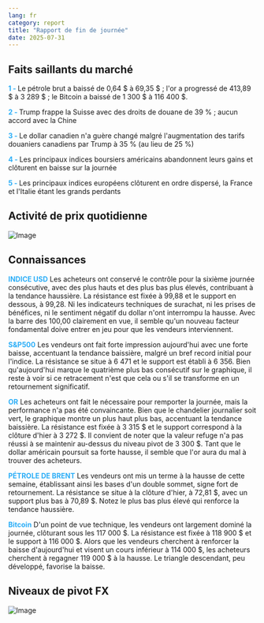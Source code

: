 ```yaml
---
lang: fr
category: report
title: "Rapport de fin de journée"
date: 2025-07-31
---
```



<h2>Faits saillants du marché</h2>
<strong style="color: #2caef7;">1 - </strong> Le pétrole brut a baissé de 0,64 $ à 69,35 $ ; l'or a progressé de 413,89 $ à 3 289 $ ; le Bitcoin a baissé de 1 300 $ à 116 400 $.

<strong style="color: #2caef7;">2 - </strong> Trump frappe la Suisse avec des droits de douane de 39 % ; aucun accord avec la Chine

<strong style="color: #2caef7;">3 - </strong> Le dollar canadien n'a guère changé malgré l'augmentation des tarifs douaniers canadiens par Trump à 35 % (au lieu de 25 %)

<strong style="color: #2caef7;">4 - </strong> Les principaux indices boursiers américains abandonnent leurs gains et clôturent en baisse sur la journée

<strong style="color: #2caef7;">5 - </strong> Les principaux indices européens clôturent en ordre dispersé, la France et l'Italie étant les grands perdants



<h2>Activité de prix quotidienne</h2>
<img src="https://markleighedu.github.io/img/Jul-2025/31-Jul-2025/price.jpg" alt="Image"/>

<h2>Connaissances</h2>
<strong style="color: #2caef7;">INDICE USD</strong> Les acheteurs ont conservé le contrôle pour la sixième journée consécutive, avec des plus hauts et des plus bas plus élevés, contribuant à la tendance haussière. La résistance est fixée à 99,88 et le support en dessous, à 99,28. Ni les indicateurs techniques de surachat, ni les prises de bénéfices, ni le sentiment négatif du dollar n'ont interrompu la hausse. Avec la barre des 100,00 clairement en vue, il semble qu'un nouveau facteur fondamental doive entrer en jeu pour que les vendeurs interviennent.

<strong style="color: #2caef7;">S&P500</strong> Les vendeurs ont fait forte impression aujourd'hui avec une forte baisse, accentuant la tendance baissière, malgré un bref record initial pour l'indice. La résistance se situe à 6 471 et le support est établi à 6 356. Bien qu'aujourd'hui marque le quatrième plus bas consécutif sur le graphique, il reste à voir si ce retracement n'est que cela ou s'il se transforme en un retournement significatif.

<strong style="color: #2caef7;">OR</strong> Les acheteurs ont fait le nécessaire pour remporter la journée, mais la performance n'a pas été convaincante. Bien que le chandelier journalier soit vert, le graphique montre un plus haut plus bas, accentuant la tendance baissière. La résistance est fixée à 3 315 $ et le support correspond à la clôture d'hier à 3 272 $. Il convient de noter que la valeur refuge n'a pas réussi à se maintenir au-dessus du niveau pivot de 3 300 $. Tant que le dollar américain poursuit sa forte hausse, il semble que l'or aura du mal à trouver des acheteurs.

<strong style="color: #2caef7;">PÉTROLE DE BRENT</strong> Les vendeurs ont mis un terme à la hausse de cette semaine, établissant ainsi les bases d'un double sommet, signe fort de retournement. La résistance se situe à la clôture d'hier, à 72,81 $, avec un support plus bas à 70,89 $. Notez le plus bas plus élevé qui renforce la tendance haussière.

<strong style="color: #2caef7;">Bitcoin</strong> D'un point de vue technique, les vendeurs ont largement dominé la journée, clôturant sous les 117 000 $. La résistance est fixée à 118 900 $ et le support à 116 000 $. Alors que les vendeurs cherchent à renforcer la baisse d'aujourd'hui et visent un cours inférieur à 114 000 $, les acheteurs cherchent à regagner 119 000 $ à la hausse. Le triangle descendant, peu développé, favorise la baisse.



<h2>Niveaux de pivot FX</h2>
<img src="https://markleighedu.github.io/img/Jul-2025/31-Jul-2025/pivot.jpg" alt="Image"/>